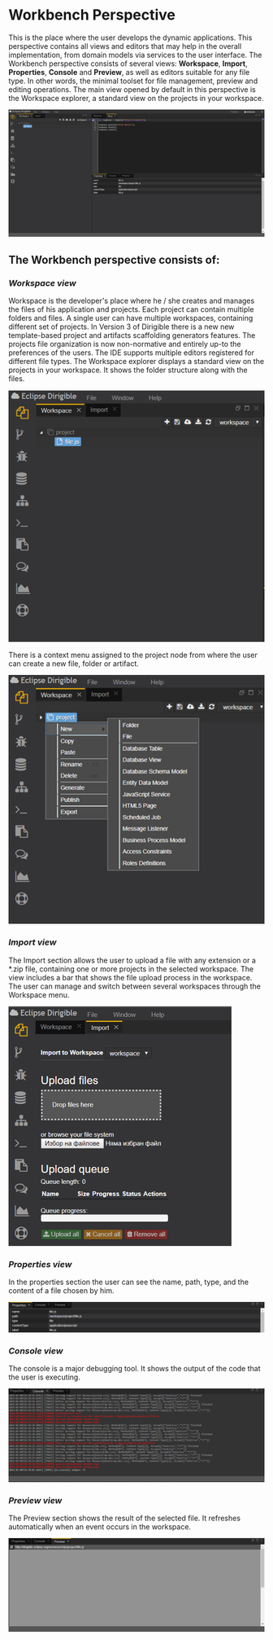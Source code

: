 # Workbench Perspective
This is the place where the user develops the dynamic applications. This perspective contains all views and editors that may help in the overall implementation, from domain models via services to the user interface. The Workbench perspective consists of several views: **Workspace**, **Import**, **Properties**, **Console** and **Preview**, as well as editors suitable for any file type. In other words, the minimal toolset for file management, preview and editing operations. The main view opened by default in this perspective is the Workspace explorer, a standard view on the projects in your workspace.

![WorkbenchPerspective](WorkbenchPerspective.png)

## The Workbench perspective consists of:

### *Workspace view*

Workspace is the developer's place where he / she creates and manages the files of his application and projects. Each project can contain multiple folders and files. A single user can have multiple workspaces, containing different set of projects. In Version 3 of Dirigible there is a new  new template-based project and artifacts scaffolding generators features. The projects file organization is now non-normative and entirely up-to the preferences of the users.  The IDE supports multiple editors registered for different file types. The Workspace explorer displays a standard view on the projects in your workspace. It shows the folder structure along with the files. 


![WorkspaceView1](WorkspaceView1.png)

There is a context menu assigned to the project node from where the user can create a new file, folder or artifact.

![WorkspaceView2](WorkspaceView2.png)

### *Import view*

The Import section allows the user to upload a file with any extension or a *.zip file, containing one or more projects in the selected workspace. The view includes a bar that shows the file upload process in the workspace. The user can manage and switch between several workspaces through the Workspace menu.

![mportView](ImportView.png)

### *Properties view*

In the properties section the user can see the name, path, type, and the content of a file chosen by him.

![PropertiesView](PropertiesView.png)

### *Console view*

The console is a major debugging tool. It shows the output of the code that the user is executing. 

![ConsoleView](ConsoleView.png)

### *Preview view*

The Preview section shows the result of the selected file.  It refreshes automatically when an event occurs in the workspace.

![PreviewView](PreviewView.png)
